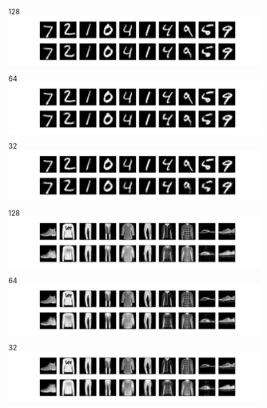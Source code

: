 128
![alt text](mnist_128_0.00828.png)


64 
![alt text](mnist_64_0.00917.png)


32
![alt text](mnist_32_0.01187.png)


128
![alt text](fashion_128_0.01365.png)


64 
![alt text](fashion_64_0.01365.png)


32
![alt text](fashion_32_0.01671.png)



